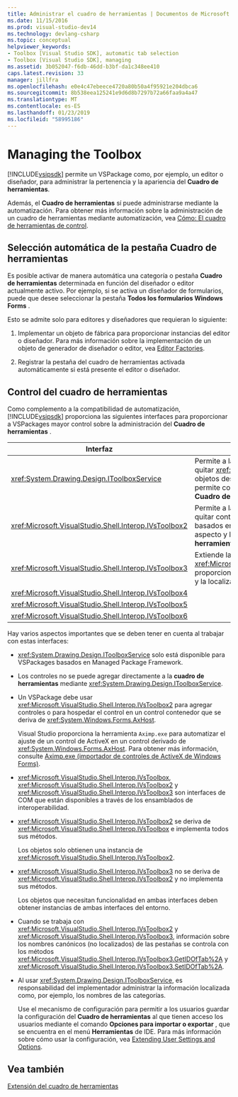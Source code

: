 ```yaml
---
title: Administrar el cuadro de herramientas | Documentos de Microsoft
ms.date: 11/15/2016
ms.prod: visual-studio-dev14
ms.technology: devlang-csharp
ms.topic: conceptual
helpviewer_keywords:
- Toolbox [Visual Studio SDK], automatic tab selection
- Toolbox [Visual Studio SDK], managing
ms.assetid: 3b052047-f6db-46dd-b3bf-da1c348ee410
caps.latest.revision: 33
manager: jillfra
ms.openlocfilehash: e0e4c47ebeece4720a80b50a4f95921e204dbca6
ms.sourcegitcommit: 8b538eea125241e9d6d8b7297b72a66faa9a4a47
ms.translationtype: MT
ms.contentlocale: es-ES
ms.lasthandoff: 01/23/2019
ms.locfileid: "58995186"
---
```

# <a name="managing-the-toolbox"></a>Managing the Toolbox
[!INCLUDE[vsipsdk](../includes/vsipsdk-md.md)] permite un VSPackage como, por ejemplo, un editor o diseñador, para administrar la pertenencia y la apariencia del **Cuadro de herramientas**.  
  
 Además, el **Cuadro de herramientas** sí puede administrarse mediante la automatización. Para obtener más información sobre la administración de un cuadro de herramientas mediante automatización, vea [Cómo: El cuadro de herramientas de control](http://msdn.microsoft.com/library/c9d8a18a-d2bc-43d4-a803-601bfc6a6599).  
  
## <a name="automatic-toolbox-tab-selection"></a>Selección automática de la pestaña Cuadro de herramientas  
 Es posible activar de manera automática una categoría o pestaña **Cuadro de herramientas** determinada en función del diseñador o editor actualmente activo. Por ejemplo, si se activa un diseñador de formularios, puede que desee seleccionar la pestaña **Todos los formularios Windows Forms** .  
  
 Esto se admite solo para editores y diseñadores que requieran lo siguiente:  
  
1.  Implementar un objeto de fábrica para proporcionar instancias del editor o diseñador. Para más información sobre la implementación de un objeto de generador de diseñador o editor, vea [Editor Factories](../extensibility/editor-factories.md).  
  
2.  Registrar la pestaña del cuadro de herramientas activada automáticamente si está presente el editor o diseñador.  
  
## <a name="controlling-the-toolbox"></a>Control del cuadro de herramientas  
 Como complemento a la compatibilidad de automatización, [!INCLUDE[vsipsdk](../includes/vsipsdk-md.md)] proporciona las siguientes interfaces para proporcionar a VSPackages mayor control sobre la administración del **Cuadro de herramientas** .  
  
|Interfaz|Descripción|  
|---------------|-----------------|  
|<xref:System.Drawing.Design.IToolboxService>|Permite a las aplicaciones administrar, agregar y quitar <xref:System.Drawing.Design.ToolboxItem> objetos desde el **cuadro de herramientas**. También permite configurar el aspecto y las categorías del **Cuadro de herramientas** .|  
|<xref:Microsoft.VisualStudio.Shell.Interop.IVsToolbox2>|Permite a las aplicaciones administrar, agregar y quitar controles del **Cuadro de herramientas** basados en la actividad, así como configurar el aspecto y las categorías del **Cuadro de herramientas** .|  
|<xref:Microsoft.VisualStudio.Shell.Interop.IVsToolbox3>|Extiende la funcionalidad de <xref:Microsoft.VisualStudio.Shell.Interop.IVsToolbox2> proporcionando compatibilidad para la persistencia y la localización.|  
|<xref:Microsoft.VisualStudio.Shell.Interop.IVsToolbox4>||  
|<xref:Microsoft.VisualStudio.Shell.Interop.IVsToolbox5>||  
|<xref:Microsoft.VisualStudio.Shell.Interop.IVsToolbox6>||  
  
 Hay varios aspectos importantes que se deben tener en cuenta al trabajar con estas interfaces:  
  
- <xref:System.Drawing.Design.IToolboxService> solo está disponible para VSPackages basados en Managed Package Framework.  
  
- Los controles no se puede agregar directamente a la **cuadro de herramientas** mediante <xref:System.Drawing.Design.IToolboxService>.  
  
- Un VSPackage debe usar <xref:Microsoft.VisualStudio.Shell.Interop.IVsToolbox2> para agregar controles o para hospedar el control en un control contenedor que se deriva de <xref:System.Windows.Forms.AxHost>.  
  
   Visual Studio proporciona la herramienta `Aximp.exe` para automatizar el ajuste de un control de ActiveX en un control derivado de <xref:System.Windows.Forms.AxHost>. Para obtener más información, consulte [Aximp.exe (importador de controles de ActiveX de Windows Forms)](http://msdn.microsoft.com/library/482c0d83-7144-4497-b626-87d2351b78d0).  
  
- <xref:Microsoft.VisualStudio.Shell.Interop.IVsToolbox>, <xref:Microsoft.VisualStudio.Shell.Interop.IVsToolbox2> y <xref:Microsoft.VisualStudio.Shell.Interop.IVsToolbox3> son interfaces de COM que están disponibles a través de los ensamblados de interoperabilidad.  
  
- <xref:Microsoft.VisualStudio.Shell.Interop.IVsToolbox2> se deriva de <xref:Microsoft.VisualStudio.Shell.Interop.IVsToolbox> e implementa todos sus métodos.  
  
   Los objetos solo obtienen una instancia de <xref:Microsoft.VisualStudio.Shell.Interop.IVsToolbox2>.  
  
- <xref:Microsoft.VisualStudio.Shell.Interop.IVsToolbox3> no se deriva de <xref:Microsoft.VisualStudio.Shell.Interop.IVsToolbox2> y no implementa sus métodos.  
  
   Los objetos que necesitan funcionalidad en ambas interfaces deben obtener instancias de ambas interfaces del entorno.  
  
- Cuando se trabaja con <xref:Microsoft.VisualStudio.Shell.Interop.IVsToolbox2> y <xref:Microsoft.VisualStudio.Shell.Interop.IVsToolbox3>, información sobre los nombres canónicos (no localizados) de las pestañas se controla con los métodos <xref:Microsoft.VisualStudio.Shell.Interop.IVsToolbox3.GetIDOfTab%2A> y <xref:Microsoft.VisualStudio.Shell.Interop.IVsToolbox3.SetIDOfTab%2A>.  
  
- Al usar <xref:System.Drawing.Design.IToolboxService>, es responsabilidad del implementador administrar la información localizada como, por ejemplo, los nombres de las categorías.  
  
  Use el mecanismo de configuración para permitir a los usuarios guardar la configuración del **Cuadro de herramientas** al que tienen acceso los usuarios mediante el comando **Opciones para importar o exportar** , que se encuentra en el menú **Herramientas** de IDE. Para más información sobre cómo usar la configuración, vea [Extending User Settings and Options](../extensibility/extending-user-settings-and-options.md).  
  
## <a name="see-also"></a>Vea también  
 [Extensión del cuadro de herramientas](../misc/extending-the-toolbox.md)